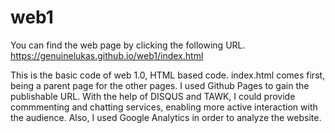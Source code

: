 # web1
You can find the web page by clicking the following URL.
https://genuinelukas.github.io/web1/index.html

This is the basic code of web 1.0, HTML based code.
index.html comes first, being a parent page for the other pages.
I used Github Pages to gain the publishable URL.
With the help of DISQUS and TAWK,
I could provide commmenting and chatting services,
enabling more active interaction with the audience.
Also, I used Google Analytics in order to analyze the website.

